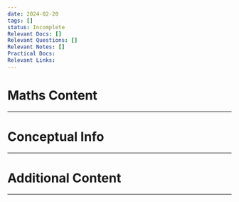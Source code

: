 ```yaml
---
date: 2024-02-20
tags: []
status: Incomplete
Relevant Docs: []
Relevant Questions: []
Relevant Notes: []
Practical Docs: 
Relevant Links:
---
```

# Maths Content
---



# Conceptual Info
---



# Additional Content
---
